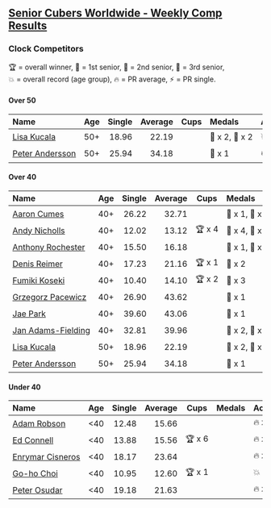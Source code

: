 <style>table {white-space: nowrap;}</style>

## [Senior Cubers Worldwide - Weekly Comp Results](/scw-comp/results/)
### Clock Competitors

<span style="white-space: nowrap;">🏆 = overall winner</span>, <span style="white-space: nowrap;">🥇 = 1st senior</span>, <span style="white-space: nowrap;">🥈 = 2nd senior</span>, <span style="white-space: nowrap;">🥉 = 3rd senior</span>, <span style="white-space: nowrap;">💥 = overall record (age group)</span>, <span style="white-space: nowrap;">🔥 = PR average</span>, <span style="white-space: nowrap;">⚡ = PR single</span>.

#### Over 50

| Name | Age | Single | Average | Cups | Medals | Achievements |
| :-- | :--: | --: | --: | :--: | :-- | :-- |
| [Lisa Kucala](../../persons/lisa_kucala/clock.md) | 50+ | 18.96 | 22.19 |  | 🥇 x 2, 🥈 x 2 | 💥 x 4, 🔥 x 3, ⚡ x 3 |
| [Peter Andersson](../../persons/peter_andersson/clock.md) | 50+ | 25.94 | 34.18 |  | 🥈 x 1 | 🔥 x 1, ⚡ x 1 |

#### Over 40

| Name | Age | Single | Average | Cups | Medals | Achievements |
| :-- | :--: | --: | --: | :--: | :-- | :-- |
| [Aaron Cumes](../../persons/aaron_cumes/clock.md) | 40+ | 26.22 | 32.71 |  | 🥈 x 1, 🥉 x 1 | 🔥 x 3, ⚡ x 3 |
| [Andy Nicholls](../../persons/andy_nicholls/clock.md) | 40+ | 12.02 | 13.12 | 🏆 x 4 | 🥇 x 4, 🥈 x 2 | 💥 x 4, 🔥 x 3, ⚡ x 2 |
| [Anthony Rochester](../../persons/anthony_rochester/clock.md) | 40+ | 15.50 | 16.18 |  | 🥇 x 1, 🥈 x 4, 🥉 x 1 | 🔥 x 5, ⚡ x 5 |
| [Denis Reimer](../../persons/denis_reimer/clock.md) | 40+ | 17.23 | 21.16 | 🏆 x 1 | 🥇 x 2 | 🔥 x 2, ⚡ x 2 |
| [Fumiki Koseki](../../persons/fumiki_koseki/clock.md) | 40+ | 10.40 | 14.10 | 🏆 x 2 | 🥇 x 3 | 💥 x 1, 🔥 x 2, ⚡ x 3 |
| [Grzegorz Pacewicz](../../persons/grzegorz_pacewicz/clock.md) | 40+ | 26.90 | 43.62 |  | 🥉 x 1 | 🔥 x 1, ⚡ x 1 |
| [Jae Park](../../persons/jae_park/clock.md) | 40+ | 39.60 | 43.06 |  | 🥉 x 1 | 🔥 x 1, ⚡ x 1 |
| [Jan Adams-Fielding](../../persons/jan_adams_fielding/clock.md) | 40+ | 32.81 | 39.96 |  | 🥇 x 2, 🥈 x 1, 🥉 x 3 | 🔥 x 2, ⚡ x 3 |
| [Lisa Kucala](../../persons/lisa_kucala/clock.md) | 50+ | 18.96 | 22.19 |  | 🥇 x 2, 🥈 x 2 | 💥 x 4, 🔥 x 3, ⚡ x 3 |
| [Peter Andersson](../../persons/peter_andersson/clock.md) | 50+ | 25.94 | 34.18 |  | 🥈 x 1 | 🔥 x 1, ⚡ x 1 |

#### Under 40

| Name | Age | Single | Average | Cups | Medals | Achievements |
| :-- | :--: | --: | --: | :--: | :-- | :-- |
| [Adam Robson](../../persons/adam_robson/clock.md) | <40 | 12.48 | 15.66 |  |  | 🔥 x 3, ⚡ x 3 |
| [Ed Connell](../../persons/ed_connell/clock.md) | <40 | 13.88 | 15.56 | 🏆 x 6 |  | 🔥 x 6, ⚡ x 4 |
| [Enrymar Cisneros](../../persons/enrymar_cisneros/clock.md) | <40 | 18.17 | 23.64 |  |  | 🔥 x 2, ⚡ x 2 |
| [Go-ho Choi](../../persons/go_ho_choi/clock.md) | <40 | 10.95 | 12.60 | 🏆 x 1 |  | 💥 x 1, 🔥 x 1, ⚡ x 1 |
| [Peter Osudar](../../persons/peter_osudar/clock.md) | <40 | 19.18 | 21.63 |  |  | 🔥 x 1, ⚡ x 1 |


<!-- Global site tag (gtag.js) - Google Analytics -->
<script async src="https://www.googletagmanager.com/gtag/js?id=UA-86348435-3"></script>
<script>window.dataLayer = window.dataLayer || []; function gtag() {dataLayer.push(arguments);} gtag('js', new Date()); gtag('config', 'UA-86348435-3');</script>
